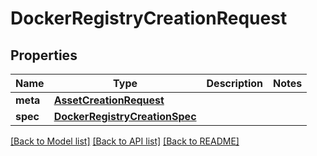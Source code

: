 # DockerRegistryCreationRequest

## Properties
Name | Type | Description | Notes
------------ | ------------- | ------------- | -------------
**meta** | [**AssetCreationRequest**](AssetCreationRequest.md) |  | 
**spec** | [**DockerRegistryCreationSpec**](DockerRegistryCreationSpec.md) |  | 

[[Back to Model list]](../README.md#documentation-for-models) [[Back to API list]](../README.md#documentation-for-api-endpoints) [[Back to README]](../README.md)

